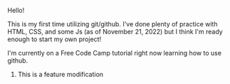 Hello!

This is my first time utilizing git/github. I've done plenty of practice with HTML, CSS, and some Js (as of November 21, 2022) but I think I'm ready enough to start my own project!

I'm currently on a Free Code Camp tutorial right now learning how to use github.

1. This is a feature modification
